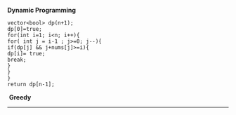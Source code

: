 **Dynamic Programming**
```
vector<bool> dp(n+1);
dp[0]=true;
for(int i=1; i<n; i++){
for( int j = i-1 ; j>=0; j--){
if(dp[j] && j+nums[j]>=i){
dp[i]= true;
break;
}
}
}
return dp[n-1];
```
​
**Greedy**
****
